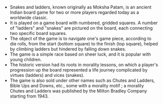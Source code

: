 - Snakes and ladders, known originally as Moksha Patam, is an ancient Indian board game for two or more players regarded today as a worldwide classic.
-  It is played on a game board with numbered, gridded squares. A number of "ladders" and "snakes" are pictured on the board, each connecting two specific board squares. 
-  The object of the game is to navigate one's game piece, according to die rolls, from the start (bottom square) to the finish (top square), helped by climbing ladders but    hindered by falling down snakes.
- The game is a simple race based on sheer luck, and it is popular with young children.
- The historic version had its roots in morality lessons, on which a player's progression up the board represented a life journey complicated by virtues (ladders) and vices (snakes). 
- The game is also sold under other names such as Chutes and Ladders, Bible Ups and Downs, etc., some with a morality motif ; a morality Chutes and Ladders was published by the Milton Bradley Company starting from 1943.
